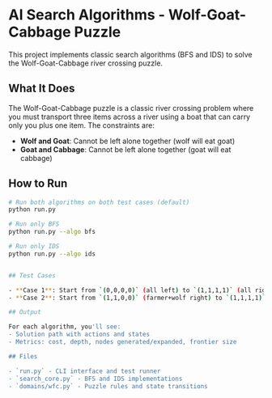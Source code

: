 # AI Search Algorithms - Wolf-Goat-Cabbage Puzzle

This project implements classic search algorithms (BFS and IDS) to solve the Wolf-Goat-Cabbage river crossing puzzle.

## What It Does

The Wolf-Goat-Cabbage puzzle is a classic river crossing problem where you must transport three items across a river using a boat that can carry only you plus one item. The constraints are:
- **Wolf and Goat**: Cannot be left alone together (wolf will eat goat)
- **Goat and Cabbage**: Cannot be left alone together (goat will eat cabbage)

## How to Run

```bash
# Run both algorithms on both test cases (default)
python run.py

# Run only BFS
python run.py --algo bfs

# Run only IDS  
python run.py --algo ids


## Test Cases

- **Case 1**: Start from `(0,0,0,0)` (all left) to `(1,1,1,1)` (all right)
- **Case 2**: Start from `(1,1,0,0)` (farmer+wolf right) to `(1,1,1,1)` (all right)

## Output

For each algorithm, you'll see:
- Solution path with actions and states
- Metrics: cost, depth, nodes generated/expanded, frontier size

## Files

- `run.py` - CLI interface and test runner
- `search_core.py` - BFS and IDS implementations  
- `domains/wfc.py` - Puzzle rules and state transitions
